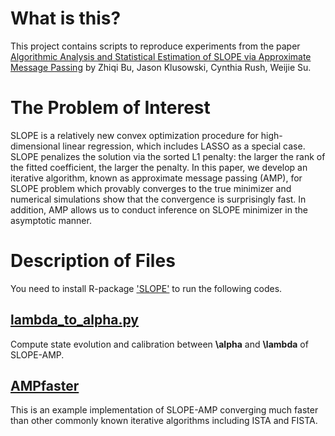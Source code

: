# What is this?
This project contains scripts to reproduce experiments from the paper 
[Algorithmic Analysis and Statistical Estimation of SLOPE via Approximate Message Passing](https://arxiv.org/abs/1907.07502)
by Zhiqi Bu, Jason Klusowski, Cynthia Rush, Weijie Su.

# The Problem of Interest
SLOPE is a relatively new convex optimization procedure for high-dimensional linear regression, which includes LASSO as a special case. SLOPE penalizes the solution via the sorted L1 penalty: the larger the rank of the fitted coefficient, the larger the penalty. In this paper, we develop an iterative algorithm, known as approximate message passing (AMP), for SLOPE problem which provably converges to the true minimizer and numerical simulations show that the convergence is surprisingly fast. In addition, AMP allows us to conduct inference on SLOPE minimizer in the asymptotic manner.

# Description of Files

You need to install R-package ['SLOPE'](https://cran.r-project.org/web/packages/SLOPE/index.html) to run the following codes.

## [lambda_to_alpha.py](lambda_to_alpha.R) 

Compute state evolution and calibration between **\alpha** and **\lambda** of SLOPE-AMP.

## [AMPfaster](AMPfaster.R)

This is an example implementation of SLOPE-AMP converging much faster than other commonly known iterative algorithms including ISTA and FISTA.
